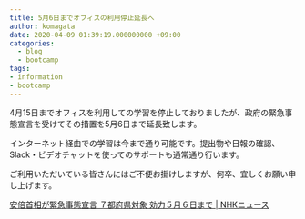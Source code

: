 ```yaml
---
title: 5月6日までオフィスの利用停止延長へ
author: komagata
date: 2020-04-09 01:39:19.000000000 +09:00
categories:
  - blog
  - bootcamp
tags:
- information
- bootcamp
---
```

4月15日までオフィスを利用しての学習を停止しておりましたが、政府の緊急事態宣言を受けてその措置を5月6日まで延長致します。

インターネット経由での学習は今まで通り可能です。提出物や日報の確認、Slack・ビデオチャットを使ってのサポートも通常通り行います。

ご利用いただいている皆さんにはご不便お掛けしますが、何卒、宜しくお願い申し上げます。

[安倍首相が緊急事態宣言 ７都府県対象 効力５月６日まで \| NHKニュース](https://www3.nhk.or.jp/news/html/20200407/k10012373011000.html)